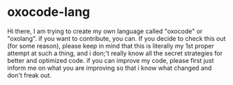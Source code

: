 # oxocode-lang

Hi there, I am trying to create my own language called "oxocode" or "oxolang". if you want to contribute, you can. If you decide to check this out (for some reason), please keep in mind that this is literally my 1st proper attempt at such a thing, and i don;'t really know all the secret strategies for better and optimized code.
if you can improve my code, please first just inform me on what you are improving so that i know what changed and don't freak out.
